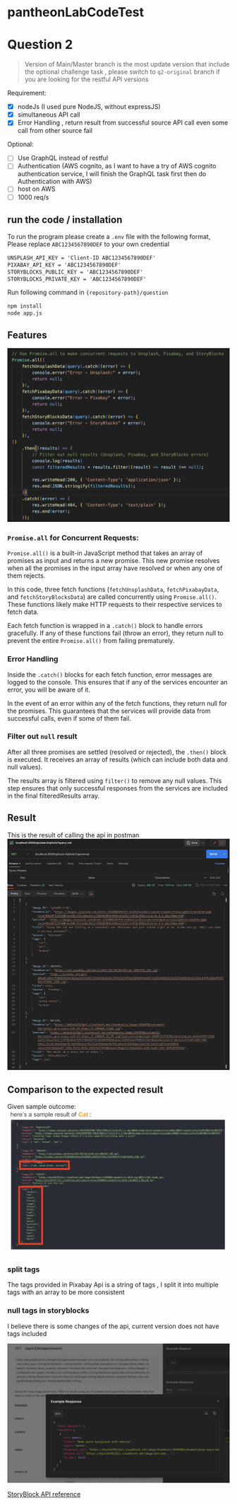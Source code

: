 # pantheonLabCodeTest

# Question 2 

> Version of Main/Master branch is the most update version that include the optional challenge task , please switch to `q2-original` branch if you are looking for the restful API versions 

Requirement:
- [x] nodeJs (I used pure NodeJS, without expressJS)
- [x] simultaneous API call
- [x] Error Handling , return result from successful source API call even some call from other source fail

Optional:
- [ ] Use GraphQL instead of restful 
- [ ] Authentication (AWS cognito, as I want to have a try of AWS cognito authentication service, I will finish the GraphQL task first then do Authentication with AWS)
- [ ] host on AWS 
- [ ] 1000 req/s 

## run the code / installation 
To run the program please create a `.env` file with the following format, Please replace `ABC1234567890DEF` to your own credential

```
UNSPLASH_API_KEY = 'Client-ID ABC1234567890DEF'
PIXABAY_API_KEY = 'ABC1234567890DEF'
STORYBLOCKS_PUBLIC_KEY = 'ABC1234567890DEF'
STORYBLOCKS_PRIVATE_KEY = 'ABC1234567890DEF'
```
Run following command in `{repository-path}/question`
```
npm install
node app.js
```

## Features

![Alt text](Q2_Concurrent.png)

### `Promise.all` for Concurrent Requests:

`Promise.all()` is a built-in JavaScript method that takes an array of promises as input and returns a new promise. This new promise resolves when all the promises in the input array have resolved or when any one of them rejects.


In this code, three fetch functions (`fetchUnsplashData`, `fetchPixabayData`, and `fetchStoryBlocksData`) are called concurrently using `Promise.all()`. These functions likely make HTTP requests to their respective services to fetch data.


Each fetch function is wrapped in a `.catch()` block to handle errors gracefully. If any of these functions fail (throw an error), they return null to prevent the entire `Promise.all()` from failing prematurely.

### Error Handling

Inside the `.catch()` blocks for each fetch function, error messages are logged to the console. This ensures that if any of the services encounter an error, you will be aware of it.

In the event of an error within any of the fetch functions, they return null for the promises. This guarantees that the services will provide data from successful calls, even if some of them fail.

### Filter out `null` result

After all three promises are settled (resolved or rejected), the `.then()` block is executed. It receives an array of results (which can include both data and null values).

The results array is filtered using `filter()` to remove any null values. This step ensures that only successful responses from the services are included in the final filteredResults array.

## Result
This is the result of calling the api in postman 
![postman](Q2_Postman.png)

## Comparison to the expected result

Given sample outcome:
![Given sample outcome](Q2_Expected_Result.png)

### split tags
The tags provided in Pixabay Api is a string of tags , I split it into multiple tags with an array to be more consistent 

### null tags in storyblocks

I believe there is some changes of the api, current version does not have tags included 

![Alt text](Q2_Example_Response.png)

[StoryBlock API reference](https://documentation.storyblocks.com/#ae3e53a1-a9f5-45ef-afc7-9a0f9b33f228)

